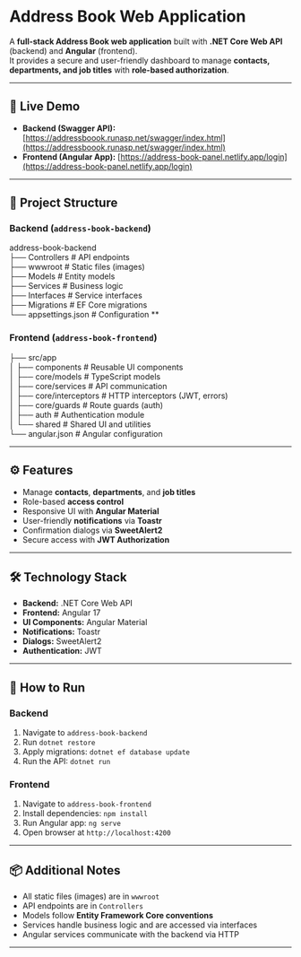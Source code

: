 # Address Book Web Application

A **full-stack Address Book web application** built with **.NET Core Web API** (backend) and **Angular** (frontend).  
It provides a secure and user-friendly dashboard to manage **contacts, departments, and job titles** with **role-based authorization**.

---

## 🔗 Live Demo

- **Backend (Swagger API):** [https://addressboook.runasp.net/swagger/index.html](https://addressboook.runasp.net/swagger/index.html)  
- **Frontend (Angular App):** [https://address-book-panel.netlify.app/login](https://address-book-panel.netlify.app/login)

---

## 📂 Project Structure

### Backend (`address-book-backend`)
address-book-backend\
├── Controllers # API endpoints\
├── wwwroot # Static files (images)\
├── Models # Entity models\
├── Services # Business logic\
├── Interfaces # Service interfaces\
├── Migrations # EF Core migrations\
└── appsettings.json # Configuration
**

### Frontend (`address-book-frontend`)
├── src/app\
│ ├── components # Reusable UI components\
│ ├── core/models # TypeScript models\
│ ├── core/services # API communication\
│ ├── core/interceptors # HTTP interceptors (JWT, errors)\
│ ├── core/guards # Route guards (auth)\
│ ├── auth # Authentication module\
│ └── shared # Shared UI and utilities\
└── angular.json # Angular configuration

---

## ⚙ Features

- Manage **contacts**, **departments**, and **job titles**
- Role-based **access control**
- Responsive UI with **Angular Material**
- User-friendly **notifications** via **Toastr**
- Confirmation dialogs via **SweetAlert2**
- Secure access with **JWT Authorization**

---

## 🛠 Technology Stack

- **Backend:** .NET Core Web API  
- **Frontend:** Angular 17  
- **UI Components:** Angular Material  
- **Notifications:** Toastr  
- **Dialogs:** SweetAlert2  
- **Authentication:** JWT  

---

## 🚀 How to Run

### Backend
1. Navigate to `address-book-backend`
2. Run `dotnet restore`  
3. Apply migrations: `dotnet ef database update`
4. Run the API: `dotnet run`

### Frontend
1. Navigate to `address-book-frontend`
2. Install dependencies: `npm install`
3. Run Angular app: `ng serve`  
4. Open browser at `http://localhost:4200`

---

## 📦 Additional Notes

- All static files (images) are in `wwwroot`
- API endpoints are in `Controllers`
- Models follow **Entity Framework Core conventions**
- Services handle business logic and are accessed via interfaces
- Angular services communicate with the backend via HTTP

---
